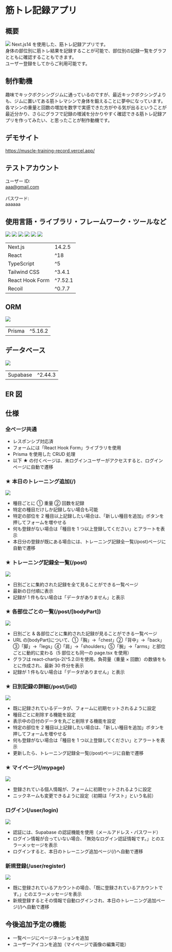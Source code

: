 # 筋トレ記録アプリ

## 概要
<img src="https://github.com/user-attachments/assets/3b9944ed-3cce-4c36-abe5-76c54f3df1fd">
Next.js14 を使用した、筋トレ記録アプリです。<br>
身体の部位別に筋トレ結果を記録することが可能で、部位別の記録一覧をグラフとともに確認することもできます。<br>
ユーザー登録をしてからご利用可能です。

## 制作動機
趣味でキックボクシングジムに通っているのですが、最近キックボクシングよりも、ジムに置いてある筋トレマシンで身体を鍛えることに夢中になっています。<br>
各マシンの重量と回数の増加を数字で実感できた方がやる気が出るということが最近分かり、さらにグラフで記録の増減を分かりやすく確認できる筋トレ記録アプリを作ってみたい、と思ったことが制作動機です。

## デモサイト

https://muscle-training-record.vercel.app/

## テストアカウント

ユーザー ID:<br/>
aaa@gmail.com<br/>
<br/>
パスワード:<br/>
aaaaaa

## 使用言語・ライブラリ・フレームワーク・ツールなど

<p>
<img src="https://img.shields.io/badge/Next-black?style=for-the-badge&logo=next.js&logoColor=white">
<img src="https://img.shields.io/badge/react-%2320232a.svg?style=for-the-badge&logo=react&logoColor=%2361DAFB">
<img src="https://img.shields.io/badge/typescript-%23007ACC.svg?style=for-the-badge&logo=typescript&logoColor=white">
<img src="https://img.shields.io/badge/tailwindcss-%2338B2AC.svg?style=for-the-badge&logo=tailwind-css&logoColor=white">
<img src="https://img.shields.io/badge/React%20Hook%20Form-%23EC5990.svg?style=for-the-badge&logo=reacthookform&logoColor=white">
<img src="https://img.shields.io/badge/Recoil-3578E5.svg?style=for-the-badge&logo=recoil&logoColor=white">
</p>
<table>
  <tr>
    <td>Next.js</td>
    <td>14.2.5</td>
  </tr>
  <tr>
    <td>React</td>
    <td>^18</td>
  </tr>
  <tr>
    <td>TypeScript</td>
    <td>^5</td>
  </tr>
  <tr>
    <td>Tailwind CSS</td>
    <td>^3.4.1</td>
  </tr>
  <tr>
    <td>React Hook Form</td>
    <td>^7.52.1</td>
  </tr>
  <tr>
    <td>Recoil</td>
    <td>^0.7.7</td>
  </tr>
</table>

## ORM

<p>
<img src="https://img.shields.io/badge/Prisma-3982CE?style=for-the-badge&logo=Prisma&logoColor=white">
</p>
<table>
  <tr>
    <td>Prisma</td>
    <td>^5.16.2</td>
  </tr>
</table>

## データベース

<p>
<img src="https://img.shields.io/badge/Supabase-3ECF8E?style=for-the-badge&logo=supabase&logoColor=white">
</p>
<table>
  <tr>
    <td>Supabase</td>
    <td>^2.44.3</td>
  </tr>
</table>

## ER 図  

<!-- <img src="https://private-user-images.githubusercontent.com/169561547/354113421-6c5d24dc-2d57-41dd-857f-a54eaf845934.png?jwt=eyJhbGciOiJIUzI1NiIsInR5cCI6IkpXVCJ9.eyJpc3MiOiJnaXRodWIuY29tIiwiYXVkIjoicmF3LmdpdGh1YnVzZXJjb250ZW50LmNvbSIsImtleSI6ImtleTUiLCJleHAiOjE3MjQ5MjA1MzcsIm5iZiI6MTcyNDkyMDIzNywicGF0aCI6Ii8xNjk1NjE1NDcvMzU0MTEzNDIxLTZjNWQyNGRjLTJkNTctNDFkZC04NTdmLWE1NGVhZjg0NTkzNC5wbmc_WC1BbXotQWxnb3JpdGhtPUFXUzQtSE1BQy1TSEEyNTYmWC1BbXotQ3JlZGVudGlhbD1BS0lBVkNPRFlMU0E1M1BRSzRaQSUyRjIwMjQwODI5JTJGdXMtZWFzdC0xJTJGczMlMkZhd3M0X3JlcXVlc3QmWC1BbXotRGF0ZT0yMDI0MDgyOVQwODMwMzdaJlgtQW16LUV4cGlyZXM9MzAwJlgtQW16LVNpZ25hdHVyZT0wYWQwYjIyYjg4Njg2MWIyNTFiYzEzMGRmMTU0MjQzMTRjMmYwMmM5MWNjNWM1Y2IzMjVlNzNjOTA1NTQ0NGJiJlgtQW16LVNpZ25lZEhlYWRlcnM9aG9zdCZhY3Rvcl9pZD0wJmtleV9pZD0wJnJlcG9faWQ9MCJ9._oFFZ6GI_gjtR9_lLHd5_M1NzMPRS11NAThXhpktZTE"> -->

## 仕様

### 全ページ共通

- レスポンシブ対応済
- フォームには「React Hook Form」ライブラリを使用
- Prisma を使用した CRUD 処理
- 以下 ★ の付くページは、未ログインユーザーがアクセスすると、ログインページに自動で遷移

### ★ 本日のトレーニング追加(/)

<img src="https://github.com/user-attachments/assets/8a256c58-e9e2-4747-ad32-c5bd6922f760">

- 種目ごとに ① 重量 ② 回数を記録
- 特定の種目だけしか記録しない場合も可能
- 特定の部位を 2 種目以上記録したい場合は、「新しい種目を追加」ボタンを押してフォームを増やせる
- 何も登録がない場合は「種目を 1 つ以上登録してください」とアラートを表示
- 本日分の登録が既にある場合には、トレーニング記録全一覧(/post)ページに自動で遷移

### ★ トレーニング記録全一覧(/post)

<img src="https://github.com/user-attachments/assets/6c843c6d-3b1b-495d-8bb0-a57dc070ef07">

- 日別ごとに集約された記録を全て見ることができる一覧ページ
- 最新の日付順に表示
- 記録が 1 件もない場合は「データがありません」と表示

### ★ 各部位ごとの一覧(/post/[bodyPart])

<img src="https://github.com/user-attachments/assets/a7dd2d23-732f-4100-9883-cf3eebc19804">

- 日別ごと & 各部位ごとに集約された記録が見ることができる一覧ページ
- URL の[bodyPart]について、①「胸」→「chest」②「背中」→「back」③「脚」→「legs」④「肩」→「shoulders」⑤「腕」→「arms」と部位ごとに動的に変わる（5 部位とも同一の page.tsx を使用）
- グラフは react-chartjs-2(^5.2.0)を使用。負荷量（重量 × 回数）の数値をもとに作成され、最新 30 件分を表示
- 記録が 1 件もない場合は「データがありません」と表示

### ★ 日別記録の詳細(/post/[id])

<img src="https://github.com/user-attachments/assets/2d18a131-d578-4474-9794-b2e232248258">

- 既に記録されているデータが、フォームに初期セットされるように設定
- 種目ごとに削除する機能を設定
- 表示中の日付のデータを丸ごと削除する機能を設定
- 特定の部位を 2 種目以上記録したい場合は、「新しい種目を追加」ボタンを押してフォームを増やせる
- 何も登録がない場合は「種目を 1 つ以上登録してください」とアラートを表示
- 更新したら、トレーニング記録全一覧(/post)ページに自動で遷移

### ★ マイページ(/mypage)

<img src="https://github.com/user-attachments/assets/ea2742f8-228d-41d8-adf2-c8fadba76e9f">

- 登録されている個人情報が、フォームに初期セットされるように設定
- ニックネームも変更できるように設定（初期は「ゲスト」という名前）

### ログイン(/user/login)

<img src="https://github.com/user-attachments/assets/f912b6a1-d97e-4e0e-abf6-9aa1bf7897bb">

- 認証には、Supabase の認証機能を使用（メールアドレス・パスワード）
- ログイン情報が合っていない場合、「無効なログイン認証情報です。」とのエラーメッセージを表示
- ログインすると、本日のトレーニング追加ページ(/)へ自動で遷移

### 新規登録(/user/register)

<img src="https://github.com/user-attachments/assets/84ad87a9-4f4b-4b92-aad4-a8af80125c6f">

- 既に登録されているアカウントの場合、「既に登録されているアカウントです。」とのエラーメッセージを表示
- 新規登録するとその情報で自動ログインされ、本日のトレーニング追加ページ(/)へ自動で遷移

## 今後追加予定の機能

- 一覧ページにページネーションを追加
- ユーザーアイコンを追加（マイページで画像の編集可能）
